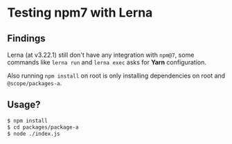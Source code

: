 # Testing npm7 with Lerna

## Findings

Lerna (at v3.22.1) still don't have any integration with `npm@7`, some commands like `lerna run` and `lerna exec` asks for **Yarn** configuration.

Also running `npm install` on root is only installing dependencies on root and `@scope/packages-a`.

## Usage?

```sh
$ npm install
$ cd packages/package-a
$ node ./index.js
```
